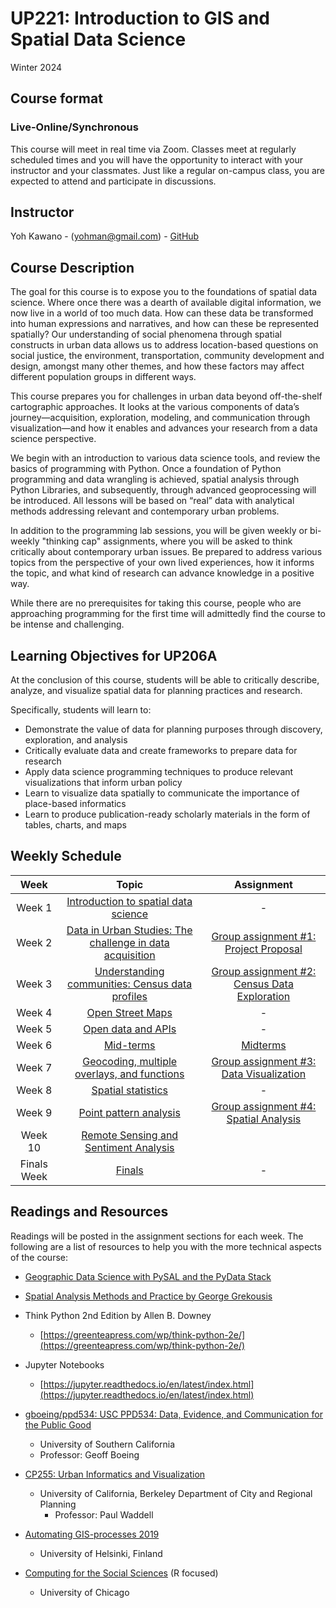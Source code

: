 # UP221: Introduction to GIS and Spatial Data Science

Winter 2024

## Course format

### **Live-Online/Synchronous**

This course will meet in real time via Zoom. Classes meet at regularly scheduled times and you will have the opportunity to interact with your instructor and your classmates. Just like a regular on-campus class, you are expected to attend and participate in discussions.

## Instructor

Yoh Kawano - (<yohman@gmail.com>) - [GitHub](https://github.com/yohman)

## Course Description

The goal for this course is to expose you to the foundations of spatial data science. Where once there was a dearth of available digital information, we now live in a world of too much data. How can these data be transformed into human expressions and narratives, and how can these be represented spatially? Our understanding of social phenomena through spatial constructs in urban data allows us to address location-based questions on social justice, the environment, transportation, community development and design, amongst many other themes, and how these factors may affect different population groups in different ways.

This course prepares you for challenges in urban data beyond off-the-shelf cartographic approaches. It looks at the various components of data’s journey—acquisition, exploration, modeling, and communication through visualization—and how it enables and advances your research from a data science perspective.

We begin with an introduction to various data science tools, and review the basics of programming with Python. Once a foundation of Python programming and data wrangling is achieved, spatial analysis through Python Libraries, and subsequently, through advanced geoprocessing will be introduced. All lessons will be based on “real” data with analytical methods addressing relevant and contemporary urban problems.

In addition to the programming lab sessions, you will be given weekly or bi-weekly "thinking cap" assignments, where you will be asked to think critically about contemporary urban issues. Be prepared to address various topics from the perspective of your own lived experiences, how it informs the topic, and what kind of research can advance knowledge in a positive way.

While there are no prerequisites for taking this course, people who are approaching programming for the first time will admittedly find the course to be intense and challenging.

## Learning Objectives for UP206A

At the conclusion of this course, students will be able to critically describe, analyze, and visualize spatial data for planning practices and research.

Specifically, students will learn to:

- Demonstrate the value of data for planning purposes through discovery, exploration, and analysis
- Critically evaluate data and create frameworks to prepare data for research
- Apply data science programming techniques to produce relevant visualizations that inform urban policy
- Learn to visualize data spatially to communicate the importance of place-based informatics
- Learn to produce publication-ready scholarly materials in the form of tables, charts, and maps

## Weekly Schedule

Week | Topic | Assignment
:---: | :---: | :---:
Week 1 | [Introduction to spatial data science](https://github.com/Yousefess/GeoSpatialDataScience/tree/main/01%20Introduction%20to%20GIS%20and%20Spatial%20Data%20Science/Weeks/Week%2001%20-%20Introduction%20to%20spatial%20data%20science) | - |
Week 2 | [Data in Urban Studies: The challenge in data acquisition](#) | [Group assignment #1: Project Proposal](https://github.com/Yousefess/24W-UP221/blob/main/Group%20Assignments/GroupAssignment1.md)
Week 3 | [Understanding communities: Census data profiles](#) | [Group assignment #2: Census Data Exploration](https://github.com/Yousefess/24W-UP221/blob/main/Group%20Assignments/GroupAssignment2.md)
Week 4 | [Open Street Maps](#) | - |
Week 5 | [Open data and APIs](#) | - |
Week 6 | [Mid-terms](#) | [Midterms](https://github.com/Yousefess/24W-UP221/tree/main/Midterm%20and%20Finals)
Week 7 | [Geocoding, multiple overlays, and functions](#) | [Group assignment #3: Data Visualization](https://github.com/Yousefess/24W-UP221/blob/main/Group%20Assignments/GroupAssignment3.md)
Week 8 | [Spatial statistics](#) | - |
Week 9 | [Point pattern analysis](#) | [Group assignment #4: Spatial Analysis](https://github.com/Yousefess/24W-UP221/blob/main/Group%20Assignments/GroupAssignment4.md)
Week 10 |[Remote Sensing and Sentiment Analysis](#)
Finals Week | [Finals](https://github.com/Yousefess/24W-UP221/tree/main/Midterm%20and%20Finals) | - |

## Readings and Resources

Readings will be posted in the assignment sections for each week. The following are a list of resources to help you with the more technical aspects of the course:

- [Geographic Data Science with PySAL and the PyData Stack](https://geographicdata.science/book/intro.html)
- [Spatial Analysis Methods and Practice by George Grekousis](https://www.cambridge.org/core/books/spatial-analysis-methods-and-practice/4C135005A621335D06CC63EFF17E3913)
- Think Python 2nd Edition by Allen B. Downey
  - [https://greenteapress.com/wp/think-python-2e/](https://greenteapress.com/wp/think-python-2e/)

- Jupyter Notebooks
  - [https://jupyter.readthedocs.io/en/latest/index.html](https://jupyter.readthedocs.io/en/latest/index.html)

- [gboeing/ppd534: USC PPD534: Data, Evidence, and Communication for the Public Good](https://github.com/gboeing/ppd534)
  - University of Southern California
  - Professor: Geoff Boeing

- [CP255: Urban Informatics and Visualization](https://github.com/waddell/CP255)
  - University of California, Berkeley Department of City and Regional Planning
    - Professor: Paul Waddell

- [Automating GIS-processes 2019](https://automating-gis-processes.github.io/site/)
  - University of Helsinki, Finland
- [Computing for the Social Sciences](https://cfss.uchicago.edu/notes/) (R focused)
  - University of Chicago
